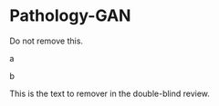 # Pathology-GAN

Do not remove this.

a

b

This is the text to remover in the double-blind review.
